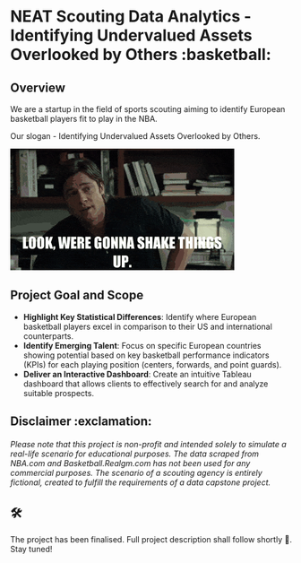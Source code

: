 <h1> NEAT Scouting Data Analytics - Identifying Undervalued Assets Overlooked by Others :basketball: </h1>  

<h2> Overview </h2>  

We are a startup in the field of sports scouting aiming to identify European basketball players fit to play in the NBA.  

Our slogan - Identifying Undervalued Assets Overlooked by Others.  

![](pics/bradpittmoneyball.gif)  

<h2> Project Goal and Scope </h2>  

*  **Highlight Key Statistical Differences**: Identify where European basketball players excel in comparison to their US and international counterparts.
*  **Identify Emerging Talent**: Focus on specific European countries showing potential based on key basketball performance indicators (KPIs) for each playing position (centers, forwards, and point guards).
*  **Deliver an Interactive Dashboard**: Create an intuitive Tableau dashboard that allows clients to effectively search for and analyze suitable prospects.

<h2> Disclaimer :exclamation:</h2>

<h6>Please note that this project is non-profit and intended solely to simulate a real-life scenario for educational purposes. The data scraped from NBA.com and Basketball.Realgm.com has not been used for any commercial purposes. The scenario of a scouting agency is entirely fictional, created to fulfill the requirements of a data capstone project.</h6>

<h2>🛠️</h2>


The project has been finalised. Full project description shall follow shortly :hammer:. Stay tuned!

